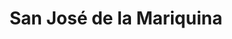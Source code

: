 ---
title: San José de la Mariquina
url: /san-jose-de-la-mariquina/
latitude: -39.539
longitude: -72.961
---